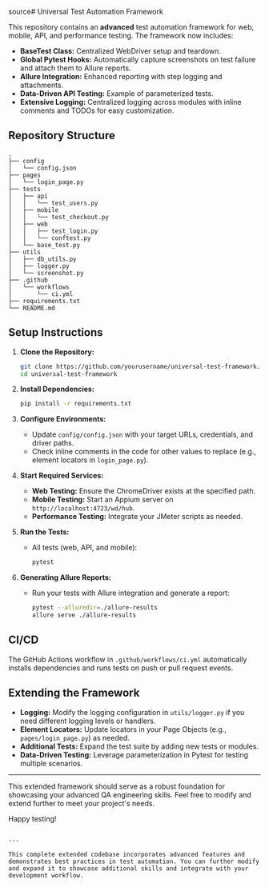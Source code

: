 source# Universal Test Automation Framework

This repository contains an **advanced** test automation framework for web, mobile, API, and performance testing. The framework now includes:

- **BaseTest Class:** Centralized WebDriver setup and teardown.
- **Global Pytest Hooks:** Automatically capture screenshots on test failure and attach them to Allure reports.
- **Allure Integration:** Enhanced reporting with step logging and attachments.
- **Data-Driven API Testing:** Example of parameterized tests.
- **Extensive Logging:** Centralized logging across modules with inline comments and TODOs for easy customization.

## Repository Structure

```
.
├── config
│   └── config.json
├── pages
│   └── login_page.py
├── tests
│   ├── api
│   │   └── test_users.py
│   ├── mobile
│   │   └── test_checkout.py
│   ├── web
│   │   ├── test_login.py
│   │   └── conftest.py
│   └── base_test.py
├── utils
│   ├── db_utils.py
│   ├── logger.py
│   └── screenshot.py
├── .github
│   └── workflows
│       └── ci.yml
├── requirements.txt
└── README.md
```

## Setup Instructions

1. **Clone the Repository:**
   ```bash
   git clone https://github.com/yourusername/universal-test-framework.git
   cd universal-test-framework
   ```

2. **Install Dependencies:**
   ```bash
   pip install -r requirements.txt
   ```

3. **Configure Environments:**
   - Update `config/config.json` with your target URLs, credentials, and driver paths.
   - Check inline comments in the code for other values to replace (e.g., element locators in `login_page.py`).

4. **Start Required Services:**
   - **Web Testing:** Ensure the ChromeDriver exists at the specified path.
   - **Mobile Testing:** Start an Appium server on `http://localhost:4723/wd/hub`.
   - **Performance Testing:** Integrate your JMeter scripts as needed.

5. **Run the Tests:**
   - All tests (web, API, and mobile):
     ```bash
     pytest
     ```

6. **Generating Allure Reports:**
   - Run your tests with Allure integration and generate a report:
     ```bash
     pytest --alluredir=./allure-results
     allure serve ./allure-results
     ```

## CI/CD

The GitHub Actions workflow in `.github/workflows/ci.yml` automatically installs dependencies and runs tests on push or pull request events.

## Extending the Framework

- **Logging:** Modify the logging configuration in `utils/logger.py` if you need different logging levels or handlers.
- **Element Locators:** Update locators in your Page Objects (e.g., `pages/login_page.py`) as needed.
- **Additional Tests:** Expand the test suite by adding new tests or modules.
- **Data-Driven Testing:** Leverage parameterization in Pytest for testing multiple scenarios.

---

This extended framework should serve as a robust foundation for showcasing your advanced QA engineering skills. Feel free to modify and extend further to meet your project's needs.

Happy testing!
```

---

This complete extended codebase incorporates advanced features and demonstrates best practices in test automation. You can further modify and expand it to showcase additional skills and integrate with your development workflow.